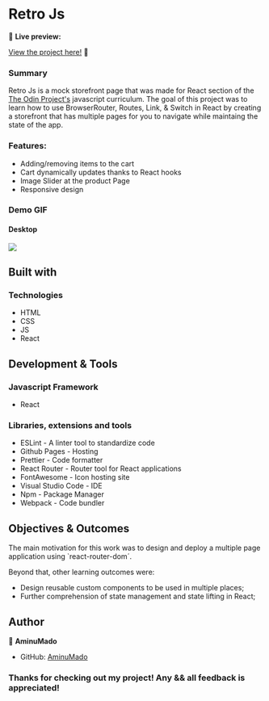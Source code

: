 # Retro Js

🔗 **Live preview:** <p><a href="https://aminumado.github.io/shopping_cart/" target="_blank" rel="noopener noreferrer">View the project here!</a> 👀</p>

<h3>Summary</h3>

<p>Retro Js is a mock storefront page that was made for React section of the <a href="https://www.theodinproject.com/paths/full-stack-javascript/courses/javascript/lessons/shopping-cart" target="_blank" rel="noopener noreferrer">The Odin Project's</a> javascript curriculum. The goal of this project was to learn how to use BrowserRouter, Routes, Link, & Switch in React by creating a storefront that has multiple pages for you to navigate while maintaing the state of the app.</p>

<h3>Features:</h3>

- Adding/removing items to the cart
- Cart dynamically updates thanks to React hooks
- Image Slider at the product Page
- Responsive design

<h3>Demo GIF</h3>

<h4>Desktop</h4>

![](./src/Assets/DemoGif/demo.gif)

## Built with

### Technologies

- HTML
- CSS
- JS
- React

## Development & Tools

### Javascript Framework

- React

### Libraries, extensions and tools

- ESLint - A linter tool to standardize code
- Github Pages - Hosting
- Prettier - Code formatter
- React Router - Router tool for React applications
- FontAwesome - Icon hosting site
- Visual Studio Code - IDE
- Npm - Package Manager
- Webpack - Code bundler

## Objectives & Outcomes

The main motivation for this work was to design and deploy a multiple page application using `react-router-dom´.

Beyond that, other learning outcomes were:

- Design reusable custom components to be used in multiple places;
- Further comprehension of state management and state lifting in React;

## Author

👤 **AminuMado**

- GitHub: [AminuMado](https://github.com/AminuMado)

<h3>Thanks for checking out my project! Any && all feedback is appreciated!</h3>
